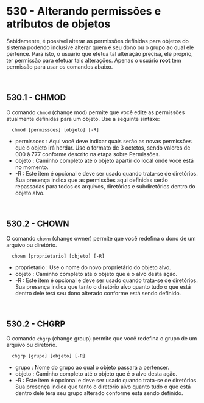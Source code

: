 # 530 - Alterando permissões e atributos de objetos

Sabidamente, é possível alterar as permissões definidas para objetos do sistema podendo inclusive
alterar quem é seu dono ou o grupo ao qual ele pertence. Para isto, o usuário que efetua tal 
alteração precisa, ele próprio, ter permissão para efetuar tais alterações. 
Apenas o usuário **root** tem permissão para usar os comandos abaixo.



&nbsp;

## 530.1 - CHMOD

O comando ``chmod`` (change mod) permite que você edite as permissões atualmente definidas para 
um objeto.
Use a seguinte sintaxe:

``` shell
  chmod [permissoes] [objeto] [-R]
```

* permissoes    : Aqui você deve indicar quais serão as novas permissões que o objeto irá herdar.
                  Use o formato de 3 octetos, sendo valores de 000 à 777 conforme descrito na 
                  etapa sobre Permissões.
* objeto        : Caminho completo até o objeto apartir do local onde você está no momento.
* -R            : Este item é opcional e deve ser usado quando trata-se de diretórios.
                  Sua presença indica que as permissões aqui definidas serão repassadas para todos
                  os arquivos, diretórios e subdiretórios dentro do objeto alvo.



&nbsp;

## 530.2 - CHOWN

O comando ``chown`` (change owner) permite que você redefina o dono de um arquivo ou diretório.

``` shell
  chown [proprietario] [objeto] [-R]
```

* proprietario  : Use o nome do novo proprietário do objeto alvo.
* objeto        : Caminho completo até o objeto que é o alvo desta ação.
* -R            : Este item é opcional e deve ser usado quando trata-se de diretórios.
                  Sua presença indica que tanto o diretório alvo quanto tudo o que está dentro dele
                  terá seu dono alterado conforme está sendo definido.



&nbsp;

## 530.2 - CHGRP

O comando ``chgrp`` (change group) permite que você redefina o grupo de um arquivo ou diretório.

``` shell
  chgrp [grupo] [objeto] [-R]
```

* grupo         : Nome do grupo ao qual o objeto passará a pertencer.
* objeto        : Caminho completo até o objeto que é o alvo desta ação.
* -R            : Este item é opcional e deve ser usado quando trata-se de diretórios.
                  Sua presença indica que tanto o diretório alvo quanto tudo o que está dentro dele
                  terá seu grupo alterado conforme está sendo definido.
